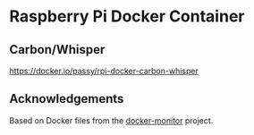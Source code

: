 # Raspberry Pi Docker Container
## Carbon/Whisper

https://docker.io/passy/rpi-docker-carbon-whisper

## Acknowledgements

Based on Docker files from the [docker-monitor](https://github.com/bkmeneguello/docker-monitor) project.
